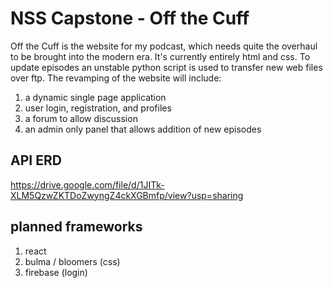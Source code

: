 # NSS Capstone - Off the Cuff
Off the Cuff is the website for my podcast, which needs quite the overhaul to be brought into the modern era. It's currently entirely html and css. To update episodes an unstable python script is used to transfer new web files over ftp. The revamping of the website will include:
1. a dynamic single page application
1. user login, registration, and profiles
1. a forum to allow discussion
1. an admin only panel that allows addition of new episodes

## API ERD
https://drive.google.com/file/d/1JITk-XLM5QzwZKTDoZwyngZ4ckXGBmfp/view?usp=sharing

## planned frameworks
1. react
1. bulma / bloomers (css)
1. firebase (login)
